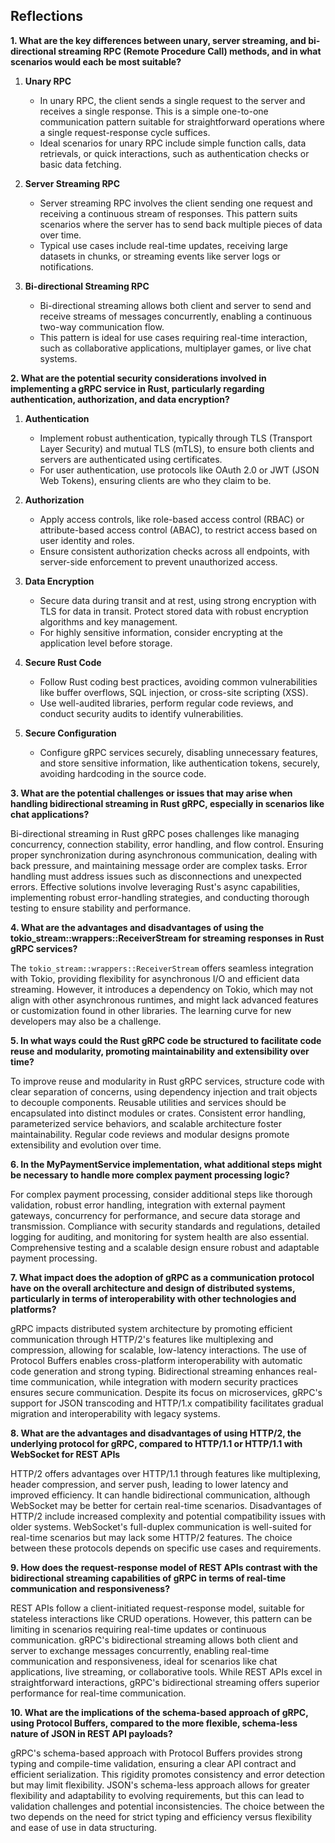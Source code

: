 ## Reflections

**1. What are the key differences between unary, server streaming, and bi-directional streaming RPC (Remote Procedure Call) methods, and in what scenarios would each be most suitable?**

1. **Unary RPC**  
   - In unary RPC, the client sends a single request to the server and receives a single response. This is a simple one-to-one communication pattern suitable for straightforward operations where a single request-response cycle suffices.
   - Ideal scenarios for unary RPC include simple function calls, data retrievals, or quick interactions, such as authentication checks or basic data fetching.

2. **Server Streaming RPC**  
   - Server streaming RPC involves the client sending one request and receiving a continuous stream of responses. This pattern suits scenarios where the server has to send back multiple pieces of data over time.
   - Typical use cases include real-time updates, receiving large datasets in chunks, or streaming events like server logs or notifications.

3. **Bi-directional Streaming RPC**  
   - Bi-directional streaming allows both client and server to send and receive streams of messages concurrently, enabling a continuous two-way communication flow.
   - This pattern is ideal for use cases requiring real-time interaction, such as collaborative applications, multiplayer games, or live chat systems.

**2. What are the potential security considerations involved in implementing a gRPC service in Rust, particularly regarding authentication, authorization, and data encryption?**

1. **Authentication**  
   - Implement robust authentication, typically through TLS (Transport Layer Security) and mutual TLS (mTLS), to ensure both clients and servers are authenticated using certificates.
   - For user authentication, use protocols like OAuth 2.0 or JWT (JSON Web Tokens), ensuring clients are who they claim to be.

2. **Authorization**  
   - Apply access controls, like role-based access control (RBAC) or attribute-based access control (ABAC), to restrict access based on user identity and roles.
   - Ensure consistent authorization checks across all endpoints, with server-side enforcement to prevent unauthorized access.

3. **Data Encryption**  
   - Secure data during transit and at rest, using strong encryption with TLS for data in transit. Protect stored data with robust encryption algorithms and key management.
   - For highly sensitive information, consider encrypting at the application level before storage.

4. **Secure Rust Code**  
   - Follow Rust coding best practices, avoiding common vulnerabilities like buffer overflows, SQL injection, or cross-site scripting (XSS).
   - Use well-audited libraries, perform regular code reviews, and conduct security audits to identify vulnerabilities.

5. **Secure Configuration**  
   - Configure gRPC services securely, disabling unnecessary features, and store sensitive information, like authentication tokens, securely, avoiding hardcoding in the source code.

**3. What are the potential challenges or issues that may arise when handling bidirectional streaming in Rust gRPC, especially in scenarios like chat applications?**

Bi-directional streaming in Rust gRPC poses challenges like managing concurrency, connection stability, error handling, and flow control. Ensuring proper synchronization during asynchronous communication, dealing with back pressure, and maintaining message order are complex tasks. Error handling must address issues such as disconnections and unexpected errors. Effective solutions involve leveraging Rust's async capabilities, implementing robust error-handling strategies, and conducting thorough testing to ensure stability and performance.

**4. What are the advantages and disadvantages of using the tokio_stream::wrappers::ReceiverStream for streaming responses in Rust gRPC services?**

The `tokio_stream::wrappers::ReceiverStream` offers seamless integration with Tokio, providing flexibility for asynchronous I/O and efficient data streaming. However, it introduces a dependency on Tokio, which may not align with other asynchronous runtimes, and might lack advanced features or customization found in other libraries. The learning curve for new developers may also be a challenge.

**5. In what ways could the Rust gRPC code be structured to facilitate code reuse and modularity, promoting maintainability and extensibility over time?**

To improve reuse and modularity in Rust gRPC services, structure code with clear separation of concerns, using dependency injection and trait objects to decouple components. Reusable utilities and services should be encapsulated into distinct modules or crates. Consistent error handling, parameterized service behaviors, and scalable architecture foster maintainability. Regular code reviews and modular designs promote extensibility and evolution over time.

**6. In the MyPaymentService implementation, what additional steps might be necessary to handle more complex payment processing logic?**

For complex payment processing, consider additional steps like thorough validation, robust error handling, integration with external payment gateways, concurrency for performance, and secure data storage and transmission. Compliance with security standards and regulations, detailed logging for auditing, and monitoring for system health are also essential. Comprehensive testing and a scalable design ensure robust and adaptable payment processing.

**7. What impact does the adoption of gRPC as a communication protocol have on the overall architecture and design of distributed systems, particularly in terms of interoperability with other technologies and platforms?**

gRPC impacts distributed system architecture by promoting efficient communication through HTTP/2's features like multiplexing and compression, allowing for scalable, low-latency interactions. The use of Protocol Buffers enables cross-platform interoperability with automatic code generation and strong typing. Bidirectional streaming enhances real-time communication, while integration with modern security practices ensures secure communication. Despite its focus on microservices, gRPC's support for JSON transcoding and HTTP/1.x compatibility facilitates gradual migration and interoperability with legacy systems.

**8. What are the advantages and disadvantages of using HTTP/2, the underlying protocol for gRPC, compared to HTTP/1.1 or HTTP/1.1 with WebSocket for REST APIs**

HTTP/2 offers advantages over HTTP/1.1 through features like multiplexing, header compression, and server push, leading to lower latency and improved efficiency. It can handle bidirectional communication, although WebSocket may be better for certain real-time scenarios. Disadvantages of HTTP/2 include increased complexity and potential compatibility issues with older systems. WebSocket's full-duplex communication is well-suited for real-time scenarios but may lack some HTTP/2 features. The choice between these protocols depends on specific use cases and requirements.

**9. How does the request-response model of REST APIs contrast with the bidirectional streaming capabilities of gRPC in terms of real-time communication and responsiveness?**

REST APIs follow a client-initiated request-response model, suitable for stateless interactions like CRUD operations. However, this pattern can be limiting in scenarios requiring real-time updates or continuous communication. gRPC's bidirectional streaming allows both client and server to exchange messages concurrently, enabling real-time communication and responsiveness, ideal for scenarios like chat applications, live streaming, or collaborative tools. While REST APIs excel in straightforward interactions, gRPC's bidirectional streaming offers superior performance for real-time communication.

**10. What are the implications of the schema-based approach of gRPC, using Protocol Buffers, compared to the more flexible, schema-less nature of JSON in REST API payloads?**

gRPC's schema-based approach with Protocol Buffers provides strong typing and compile-time validation, ensuring a clear API contract and efficient serialization. This rigidity promotes consistency and error detection but may limit flexibility. JSON's schema-less approach allows for greater flexibility and adaptability to evolving requirements, but this can lead to validation challenges and potential inconsistencies. The choice between the two depends on the need for strict typing and efficiency versus flexibility and ease of use in data structuring.